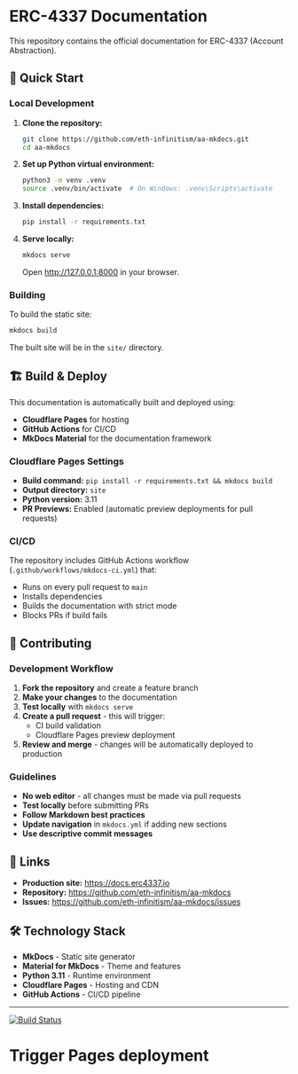 # ERC-4337 Documentation

This repository contains the official documentation for ERC-4337 (Account Abstraction).

## 🚀 Quick Start

### Local Development

1. **Clone the repository:**
   ```bash
   git clone https://github.com/eth-infinitism/aa-mkdocs.git
   cd aa-mkdocs
   ```

2. **Set up Python virtual environment:**
   ```bash
   python3 -m venv .venv
   source .venv/bin/activate  # On Windows: .venv\Scripts\activate
   ```

3. **Install dependencies:**
   ```bash
   pip install -r requirements.txt
   ```

4. **Serve locally:**
   ```bash
   mkdocs serve
   ```
   
   Open http://127.0.0.1:8000 in your browser.

### Building

To build the static site:

```bash
mkdocs build
```

The built site will be in the `site/` directory.

## 🏗️ Build & Deploy

This documentation is automatically built and deployed using:

- **Cloudflare Pages** for hosting
- **GitHub Actions** for CI/CD
- **MkDocs Material** for the documentation framework

### Cloudflare Pages Settings

- **Build command:** `pip install -r requirements.txt && mkdocs build`
- **Output directory:** `site`
- **Python version:** 3.11
- **PR Previews:** Enabled (automatic preview deployments for pull requests)

### CI/CD

The repository includes GitHub Actions workflow (`.github/workflows/mkdocs-ci.yml`) that:
- Runs on every pull request to `main`
- Installs dependencies
- Builds the documentation with strict mode
- Blocks PRs if build fails

## 🤝 Contributing

### Development Workflow

1. **Fork the repository** and create a feature branch
2. **Make your changes** to the documentation
3. **Test locally** with `mkdocs serve`
4. **Create a pull request** - this will trigger:
   - CI build validation
   - Cloudflare Pages preview deployment
5. **Review and merge** - changes will be automatically deployed to production

### Guidelines

- **No web editor** - all changes must be made via pull requests
- **Test locally** before submitting PRs
- **Follow Markdown best practices**
- **Update navigation** in `mkdocs.yml` if adding new sections
- **Use descriptive commit messages**

## 🔗 Links

- **Production site:** https://docs.erc4337.io
- **Repository:** https://github.com/eth-infinitism/aa-mkdocs
- **Issues:** https://github.com/eth-infinitism/aa-mkdocs/issues


## 🛠️ Technology Stack

- **MkDocs** - Static site generator
- **Material for MkDocs** - Theme and features
- **Python 3.11** - Runtime environment
- **Cloudflare Pages** - Hosting and CDN
- **GitHub Actions** - CI/CD pipeline

---

[![Build Status](https://github.com/eth-infinitism/aa-mkdocs/workflows/Build%20Docs/badge.svg)](https://github.com/eth-infinitism/aa-mkdocs/actions)

# Trigger Pages deployment

